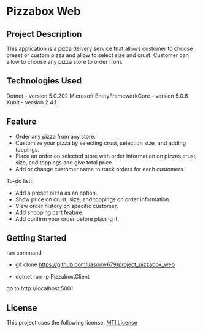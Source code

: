 # Pizzabox Web
## Project Description
This application is a pizza delvery service that allows customer to choose preset or custom pizza and allow to select size and crust. Customer can allow to choose any pizza store to order from.
## Technologies Used
Dotnet - version 5.0.202
Microsoft EntityFrameworkCore - version 5.0.6
Xunit - version 2.4.1
## Feature
* Order any pizza from any store.
* Customize your pizza by selecting crust, selection size, and adding toppings.
* Place an order on selected store with order information on pizzas crust, size, and toppings and give total price.
* Add or change customer name to track orders for each customers.

To-do list:

* Add a preset pizza as an option.
* Show price on crust, size, and toppings on order information.
* View order history on specific customer.
* Add shopping cart feature.
* Add confirm your order before placing it.
## Getting Started
run command

* git clone https://github.com/Jasonw679/project_pizzabox_web

* dotnet run -p Pizzabox.Client

go to
http://localhost:5001
## License
This project uses the following license: [MTI License](https://github.com/Jasonw679/project_pizzabox_web/blob/master/LICENSE)
